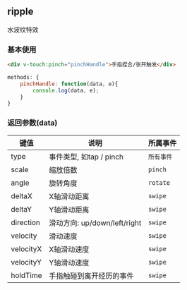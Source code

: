 ## ripple
水波纹特效

### 基本使用
``` html
<div v-touch:pinch="pinchHandle">手指捏合/张开触发</div>
```

``` javascript
methods: {
    pinchHandle: function(data, e){
        console.log(data, e);
    }
}
```

### 返回参数(data)
| 键值 | 说明 | 所属事件
|-----------|-----------|-----------|
| type | 事件类型, 如tap / pinch | `所有事件` |
| scale | 缩放倍数 | `pinch`|
| angle | 旋转角度 |`rotate`|
| deltaX | X轴滑动距离 | `swipe` |
| deltaY | Y轴滑动距离 | `swipe` |
| direction | 滑动方向: up/down/left/right | `swipe` |
| velocity | 滑动速度 | `swipe` |
| velocityX | X轴滑动速度 | `swipe` |
| velocityY | Y轴滑动速度 | `swipe` |
| holdTime | 手指触碰到离开经历的事件 | `swipe` |


                   